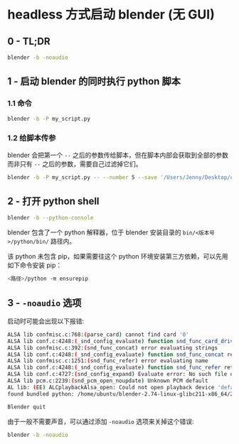 # headless 方式启动 blender (无 GUI)

## 0 - TL;DR

```bash
blender -b -noaudio
```

## 1 - 启动 blender 的同时执行 python 脚本

### 1.1 命令

```bash
blender -b -P my_script.py
```

### 1.2 给脚本传参

blender 会把第一个 `--` 之后的参数传给脚本，但在脚本内部会获取到全部的参数而非只有 `--` 之后的参数，需要自己过滤掉它们。

```bash
blender -b -P my_script.py -- --number 5 --save '/Users/Jenny/Desktop/cube.obj'
```

## 2 - 打开 python shell

```bash
blender -b --python-console
```

blender 包含了一个 python 解释器，位于 blender 安装目录的 `bin/<版本号>/python/bin/` 路径内。

该 python 未包含 pip，如果需要往这个 python 环境安装第三方依赖，可以先用如下命令安装 pip：

```bash
<路径>/python -m ensurepip
```

## 3 - `-noaudio` 选项

启动时可能会出现以下报错:

```bash
ALSA lib confmisc.c:768:(parse_card) cannot find card '0'
ALSA lib conf.c:4248:(_snd_config_evaluate) function snd_func_card_driver returned error: No such file or directory
ALSA lib confmisc.c:392:(snd_func_concat) error evaluating strings
ALSA lib conf.c:4248:(_snd_config_evaluate) function snd_func_concat returned error: No such file or directory
ALSA lib confmisc.c:1251:(snd_func_refer) error evaluating name
ALSA lib conf.c:4248:(_snd_config_evaluate) function snd_func_refer returned error: No such file or directory
ALSA lib conf.c:4727:(snd_config_expand) Evaluate error: No such file or directory
ALSA lib pcm.c:2239:(snd_pcm_open_noupdate) Unknown PCM default
AL lib: (EE) ALCplaybackAlsa_open: Could not open playback device 'default': No such file or directory
found bundled python: /home/ubuntu/blender-2.74-linux-glibc211-x86_64/2.74/python

Blender quit
```

由于一般不需要声音，可以通过添加 `-noaudio` 选项来关掉这个错误:

```bash
blender -b -noaudio
```
